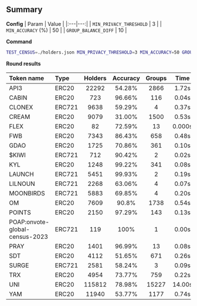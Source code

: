 ## Summary

**Config**
| Param | Value |
|:---|---:|
| `MIN_PRIVACY_THRESHOLD` | 3 |
| `MIN_ACCURACY` (%) | 50 |
| `GROUP_BALANCE_DIFF` | 10 |

**Command**

```sh
TEST_CENSUS=./holders.json MIN_PRIVACY_THRESHOLD=3 MIN_ACCURACY=50 GROUP_BALANCE_DIFF=10  go test -timeout 30s -v -run ^TestAutoRoundingAlgorithm$
```

**Round results**

| Token name | Type | Holders | Accuracy | Groups | Time |
|:---|:---|:---:|:---:|:---:|:---:|
| API3 | ERC20 | 22292 | 54.28% | 2866 | 1.72s |
| CABIN | ERC20 | 723 | 96.66% | 116 | 0.04s |
| CLONEX | ERC721 | 9638 | 59.29% | 4 | 0.37s |
| CREAM | ERC20 | 9079 | 31.00% | 1500 | 0.53s |
| FLEX | ERC20 | 82 | 72.59% | 13 | 0.000s |
| FWB | ERC20 | 7343 | 86.43% | 658 | 0.48s |
| GDAO | ERC20 | 1725 | 70.86% | 361 | 0.10s |
| $KIWI | ERC721 | 712 | 90.42% | 2 | 0.02s |
| KYL | ERC20 | 1248 | 99.22% | 341 | 0.08s |
| LAUNCH | ERC721 | 5451 | 99.93% | 2 | 0.19s |
| LILNOUN | ERC721 | 2268 | 63.06% | 4 | 0.07s |
| MOONBIRDS | ERC721 | 5883 | 69.85% | 4 | 0.20s |
| OM | ERC20 | 7609 | 90.8% | 1738 | 0.54s |
| POINTS | ERC20 | 2150 | 97.29% | 143 | 0.13s |
| POAP:onvote-global-census-2023 | ERC721 | 119 | 100% | 1 | 0.00s |
| PRAY | ERC20 | 1401 | 96.99% | 13 | 0.08s |
| SDT | ERC20 | 4112 | 51.65% | 671 | 0.26s |
| SURGE | ERC721 | 2581 | 58.24% | 3 | 0.09s |
| TRX | ERC20 | 4954 | 73.77% | 759 | 0.22s |
| UNI | ERC20 | 115812 | 78.98% | 15227 | 14.00s |
| YAM | ERC20 | 11940 | 53.77% | 1177 | 0.74s |
